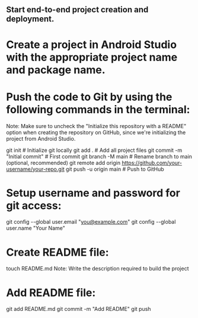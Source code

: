 ## Start end-to-end project creation and deployment.

# Create a project in Android Studio with the appropriate project name and package name.
# Push the code to Git by using the following commands in the terminal:
Note: Make sure to uncheck the "Initialize this repository with a README" option when creating the repository on GitHub, 
since we're initializing the project from Android Studio.

git init                             # Initialize git locally
git add .                            # Add all project files
git commit -m "Initial commit"       # First commit
git branch -M main                   # Rename branch to main (optional, recommended)
git remote add origin https://github.com/your-username/your-repo.git
git push -u origin main              # Push to GitHub

# Setup username and password for git access:
git config --global user.email "you@example.com"
git config --global user.name "Your Name"

# Create README file:
touch README.md
Note: Write the description required to build the project

# Add README file:
git add README.md
git commit -m "Add README"
git push
